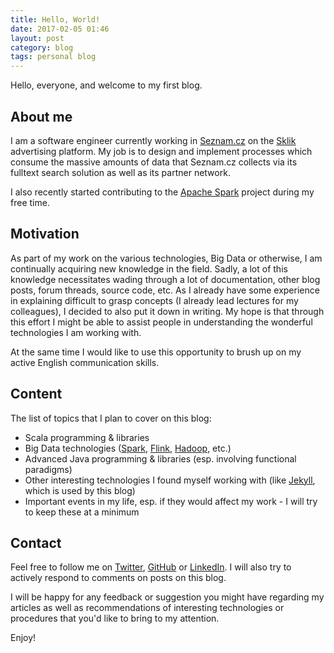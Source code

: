 ```yaml
---
title: Hello, World!
date: 2017-02-05 01:46
layout: post
category: blog
tags: personal blog
---
```


Hello, everyone, and welcome to my first blog.

## About me

I am a software engineer currently working in [Seznam.cz](https://seznam.cz) on the [Sklik](https://sklik.cz/) advertising platform. My job is to design and implement processes which consume the massive amounts of data that Seznam.cz collects via its fulltext search solution as well as its partner network.

I also recently started contributing to the [Apache Spark](https://github.com/apache/spark) project during my free time.


## Motivation

As part of my work on the various technologies, Big Data or otherwise, I am continually acquiring new knowledge in the field. Sadly, a lot of this knowledge necessitates wading through a lot of documentation, other blog posts, forum threads, source code, etc. As I already have some experience in explaining difficult to grasp concepts (I already lead lectures for my colleagues), I decided to also put it down in writing. My hope is that through this effort I might be able to assist people in understanding the wonderful technologies I am working with.

At the same time I would like to use this opportunity to brush up on my active English communication skills.

## Content

The list of topics that I plan to cover on this blog:

* Scala programming &amp; libraries
* Big Data technologies ([Spark](https://spark.apache.org), [Flink](https://flink.apache.org), [Hadoop](https://hadoop.apache.org), etc.)
* Advanced Java programming &amp; libraries (esp. involving functional paradigms)
* Other interesting technologies I found myself working with (like [Jekyll](https://jekyllrb.com), which is used by this blog)
* Important events in my life, esp. if they would affect my work - I will try to keep these at a minimum

## Contact

Feel free to follow me on [Twitter](https://twitter.com/michalsenkyr), [GitHub](https://github.com/michalsenkyr) or [LinkedIn](https://linkedin.com/in/michalsenkyr). I will also try to actively respond to comments on posts on this blog.

I will be happy for any feedback or suggestion you might have regarding my articles as well as recommendations of interesting technologies or procedures that you'd like to bring to my attention.

Enjoy!
